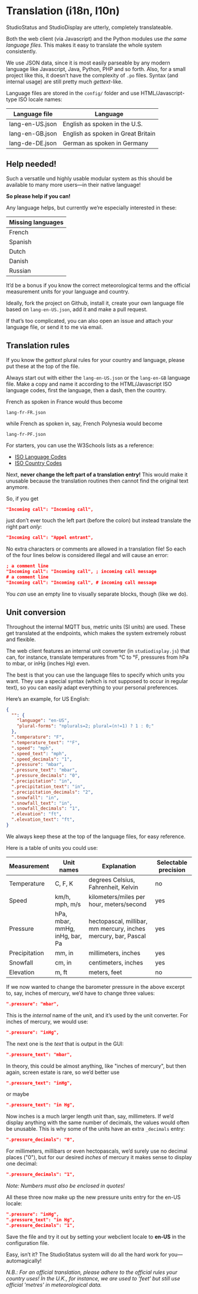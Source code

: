 # Translation (i18n, l10n)

StudioStatus and StudioDisplay are utterly, completely translateable.

Both the web client (via Javascript) and the Python modules use *the same language files*. This makes it easy to translate the whole system consistently.

We use JSON data, since it is most easily parseable by any modern language like Javascript, Java, Python, PHP and so forth. Also, for a small project like this, it doesn’t have the complexity of `.po` files. Syntax (and internal usage) are still pretty much *gettext*-like.

Language files are stored in the `config/` folder and use HTML/Javascript-type ISO locale names:

Language file | Language
--- | ---
lang-en-US.json | English as spoken in the U.S.
lang-en-GB.json | English as spoken in Great Britain
lang-de-DE.json | German as spoken in Germany


## Help needed!

Such a versatile und highly usable modular system as this should be available to many more users—in their native language!

**So please help if you can!**

Any language helps, but currently we’re especially interested in these:

| Missing languages |
| --- |
| French |
| Spanish |
| Dutch |
| Danish |
| Russian |

It’d be a bonus if you know the correct meteorological terms and the official measurement units for your language and country.

Ideally, fork the project on Github, install it, create your own language file based on `lang-en-US.json`, add it and make a pull request.

If that’s too complicated, you can also open an issue and attach your language file, or send it to me via email.


## Translation rules

If you know the *gettext* plural rules for your country and language, please put these at the top of the file.

Always start out with either the `lang-en-US.json` or the `lang-en-GB` language file. Make a copy and name it according to the HTML/Javascript ISO language codes, first the language, then a dash, then the country.

French as spoken in France would thus become
```
lang-fr-FR.json
```
while French as spoken in, say, French Polynesia would become
```
lang-fr-PF.json
```

For starters, you can use the W3Schools lists as a reference:

* [ISO Language Codes](https://www.w3schools.com/tags/ref_language_codes.asp)
* [ISO Country Codes](https://www.w3schools.com/tags/ref_country_codes.asp)

Next, **never change the left part of a translation entry!** This would make it unusable because the translation routines then cannot find the original text anymore.

So, if you get
```json
"Incoming call": "Incoming call",
```
just don’t ever touch the left part (before the colon) but instead translate the right part *only*:
```json
"Incoming call": "Appel entrant",
```

No extra characters or comments are allowed in a translation file! So each of the four lines below is considered illegal and will cause an error:

```json
; a comment line
"Incoming call": "Incoming call", ; incoming call message
# a comment line
"Incoming call": "Incoming call", # incoming call message
```

You *can* use an empty line to visually separate blocks, though (like we do).

## Unit conversion

Throughout the internal MQTT bus, metric units (SI units) are used. These get translated at the endpoints, which makes the system extremely robust and flexible.

The web client features an internal unit converter (in `studiodisplay.js`) that can, for instance, translate temperatures from °C to °F, pressures from hPa to mbar, or inHg (inches Hg) even.

The best is that you can use the language files to specify which units you want. They use a special syntax (which is not supposed to occur in regular text), so you can easily adapt everything to your personal preferences.

Here’s an example, for US English:

```json
{
  "": {
    "language": "en-US",
    "plural-forms": "nplurals=2; plural=(n!=1) ? 1 : 0;"
  },
  ".temperature": "F",
  ".temperature_text": "°F",
  ".speed": "mph",
  ".speed_text": "mph",
  ".speed_decimals": "1",
  ".pressure": "mbar",
  ".pressure_text": "mbar",
  ".pressure_decimals": "0",
  ".precipitation": "in",
  ".precipitation_text": "in",
  ".precipitation_decimals": "2",
  ".snowfall": "in",
  ".snowfall_text": "in",
  ".snowfall_decimals": "1",
  ".elevation": "ft",
  ".elevation_text": "ft",
}
```

We always keep these at the top of the language files, for easy reference.

Here is a table of units you could use:

Measurement | Unit names | Explanation | Selectable precision
--- | --- | --- | ---
Temperature | C, F, K | degrees Celsius, Fahrenheit, Kelvin | no
Speed | km/h, mph, m/s | kilometers/miles per hour, meters/second | yes
Pressure | hPa, mbar, mmHg, inHg, bar, Pa | hectopascal, millibar, mm mercury, inches mercury, bar, Pascal | yes
Precipitation | mm, in | millimeters, inches | yes
Snowfall | cm, in | centimeters, inches | yes
Elevation | m, ft | meters, feet | no


If we now wanted to change the barometer pressure in the above excerpt to, say, inches of mercury, we’d have to change three values:

```json
".pressure": "mbar",
```

This is the *internal* name of the unit, and it’s used by the unit converter. For inches of mercury, we would use:

```json
".pressure": "inHg",
```

The next one is the *text* that is output in the GUI:

```json
".pressure_text": "mbar",
```

In theory, this could be almost anything, like "inches of mercury", but then again, screen estate is rare, so we’d better use

```json
".pressure_text": "inHg",
```
or maybe
```json
".pressure_text": "in Hg",
```

Now inches is a much larger length unit than, say, millimeters. If we’d display anything with the same number of decimals, the values would often be unusable. This is why some of the units have an extra `_decimals` entry:

```json
".pressure_decimals": "0",
```

For millimeters, millibars or even hectopascals, we’d surely use no decimal places ("0"), but for our desired *inches* of mercury it makes sense to display one decimal:

```json
".pressure_decimals": "1",
```

*Note: Numbers must also be enclosed in quotes!*

All these three now make up the new pressure units entry for the en-US locale:

```json
".pressure": "inHg",
".pressure_text": "in Hg",
".pressure_decimals": "1",
```

Save the file and try it out by setting your webclient locale to **en-US** in the configuration file.

Easy, isn’t it? The StudioStatus system will do all the hard work for you—automagically!

*N.B.: For an official translation, please adhere to the official rules your country uses! In the U.K., for instance, we are used to 'feet' but still use official 'metres' in meteorological data.*
